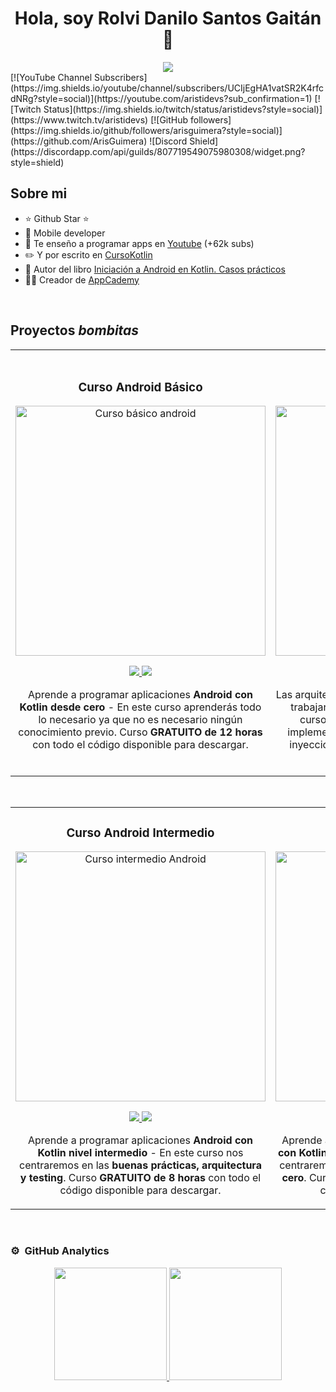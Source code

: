 <div align="center">
<h1 align="center">Hola, soy Rolvi Danilo Santos Gaitán</a> 👋</h1>
</div>

<center><img src="https://i.imgur.com/vXwa5tA.jpeg"></center>
[![YouTube Channel Subscribers](https://img.shields.io/youtube/channel/subscribers/UCIjEgHA1vatSR2K4rfcdNRg?style=social)](https://youtube.com/aristidevs?sub_confirmation=1)
[![Twitch Status](https://img.shields.io/twitch/status/aristidevs?style=social)](https://www.twitch.tv/aristidevs)
[![GitHub followers](https://img.shields.io/github/followers/arisguimera?style=social)](https://github.com/ArisGuimera)
![Discord Shield](https://discordapp.com/api/guilds/807719549075980308/widget.png?style=shield)

## Sobre mi

- ⭐ Github Star ⭐ 
- 📲 Mobile developer
- 🎥 Te enseño a programar apps en [Youtube](https://youtube.com/aristidevs?sub_confirmation=1) (+62k subs)
- ✏️ Y por escrito en [CursoKotlin](https://cursokotlin.com)
- 📗 Autor del libro [Iniciación a Android en Kotlin. Casos prácticos](https://www.paraninfo.es/catalogo/9788428340922/iniciacion-a-android-en-kotlin--casos-practicos)
- 🧑‍🏫 Creador de [AppCademy](https://appcademy.dev)
<br>

## Proyectos *bombitas*
<table>
<tr>
<td width="50%">
<h3 align="center">Curso Android Básico</h3>
<div align="center">
<a href="https://github.com/ArisGuimera/Android-Expert" target="_blank"><img src="https://i.imgur.com/Jji0CIE.jpg" width="400" alt="Curso básico android"></a>
<p>
<a href="https://github.com/ArisGuimera/Android-Expert" target="_blank">
<img src="https://img.shields.io/badge/CÓDIGO-ff9?style=for-the-badge&logo=github&logoColor=black">
</a>
<a href="https://youtu.be/vJapzH_46a8" target="_blank">
<img src="https://img.shields.io/badge/-Youtube-green?style=for-the-badge&color=fbfc40">
</a>
</p>
<p>Aprende a programar aplicaciones <strong>Android con Kotlin desde cero</strong> - En este curso aprenderás todo lo necesario ya que no es necesario ningún conocimiento previo. Curso <strong>GRATUITO de 12 horas</strong> con todo el código disponible para descargar.</p>
</div>
                                                                                      
</td>

<td width="50%">
               <br>
<h3 align="center">Arquitectura MVVM</h3>
<div align="center">                                       
<a href="https://github.com/ArisGuimera/SimpleAndroidMVVM" target="_blank"><img src="https://i.imgur.com/7uCBigG.jpg" width="400" alt="Curso arquitectura MVVM"></a>
<br>
<p>
<a href="https://github.com/ArisGuimera/SimpleAndroidMVVM" target="_blank">
<img src="https://img.shields.io/badge/C%C3%93DIGO-80ffaa?style=for-the-badge&logo=github&logoColor=black">
</a>
<a href="https://youtu.be/hhhSMXi0R3E" target="_blank">
<img src="https://img.shields.io/badge/-Youtube-green?style=for-the-badge&color=3fFD7f">
</a>
</p>
</p>Las arquitecturas son <strong>IMPRESCINDIBLES</strong> para poder trabajar como desarrollador/a Android. En este curso, divido por ramas irás aprendiendo a implementar una arquitectura real y robusta con inyección de dependencias, clean architecture, testing y mucho más.</p>
</div>                                                             
</table>                                                                                 
</div>
<br>

<table>
<tr>
<td width="50%">
<h3 align="center">Curso Android Intermedio</h3>
<div align="center">
<a href="https://github.com/ArisGuimera/Android-Expert-Intermedio" target="_blank"><img src="https://i.imgur.com/V48W0sU.jpg" width="400" alt="Curso intermedio Android"></a>
<p>
<a href="https://github.com/ArisGuimera/Android-Expert-Intermedio" target="_blank">
<img src="https://img.shields.io/badge/CÓDIGO-ff9?style=for-the-badge&logo=github&logoColor=black">
</a>
<a href="https://youtu.be/UaR7GSNACsM" target="_blank">
<img src="https://img.shields.io/badge/-Youtube-green?style=for-the-badge&color=fbfc40">
</a>
</p>
<p>Aprende a programar aplicaciones <strong>Android con Kotlin nivel intermedio</strong> - En este curso nos centraremos en las <strong>buenas prácticas, arquitectura y testing</strong>. Curso <strong>GRATUITO de 8 horas</strong> con todo el código disponible para descargar.</p>
</div>
                                                                                      
</td>       

<td width="50%">
<h3 align="center">Curso Kotlin Multiplatform</h3>
<div align="center">
<a href="https://github.com/ArisGuimera/Curso-Kotlin-Multiplatform" target="_blank"><img src="https://i.imgur.com/nDDp1Ra.jpg" width="400" alt="Curso Kotlin Multiplatform"></a>
<p>
<a href="https://github.com/ArisGuimera/Curso-Kotlin-Multiplatform" target="_blank">
<img src="https://img.shields.io/badge/C%C3%93DIGO-cfaae0?style=for-the-badge&logo=github&logoColor=black">
</a>
<a href="https://youtube.com/playlist?list=PL8ie04dqq7_NUvBcMMosVRAbqZDWmRzX3&si=FdS-Z07ZFAUjDHAE" target="_blank">
<img src="https://img.shields.io/badge/-Youtube-green?style=for-the-badge&color=ff00f4">
</a>
</p>
<p>Aprende a programar aplicaciones <strong>multiplataform con Kotlin y Jetpack Compose</strong> - En este curso nos centraremos en dominar Kotlin Multiplatform <strong>desde cero</strong>. Curso <strong>GRATUITO</strong> (en desarrollo) con todo el código disponible para descargar.</p>
</div>
                                                                                      
</td>  
</table>                                                                                 
</div>
<br>

### ⚙️ &nbsp;GitHub Analytics

<p align="center">
<a href="https://github.com/ArisGuimera">
  <img height="180em" src="https://github-readme-stats-eight-theta.vercel.app/api?username=ArisGuimera&show_icons=true&theme=algolia&include_all_commits=true&count_private=true"/>
  <img height="180em" src="https://github-readme-stats-eight-theta.vercel.app/api/top-langs/?username=ArisGuimera&layout=compact&langs_count=8&theme=algolia"/>
</a>
</p>
